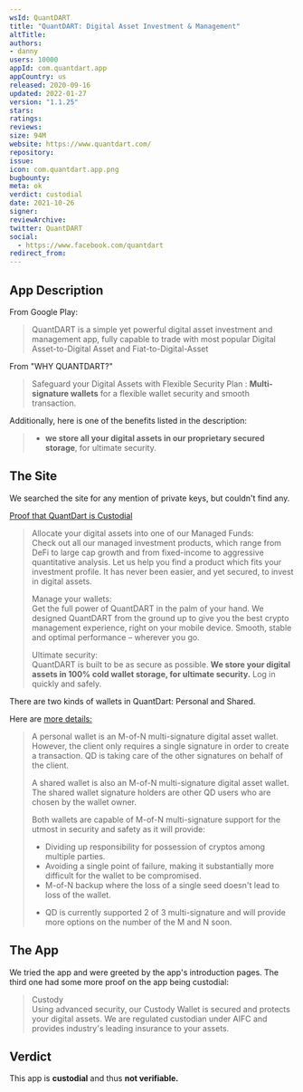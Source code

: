 ```yaml
---
wsId: QuantDART
title: "QuantDART: Digital Asset Investment & Management"
altTitle: 
authors:
- danny
users: 10000
appId: com.quantdart.app
appCountry: us
released: 2020-09-16
updated: 2022-01-27
version: "1.1.25"
stars: 
ratings: 
reviews: 
size: 94M
website: https://www.quantdart.com/
repository: 
issue: 
icon: com.quantdart.app.png
bugbounty: 
meta: ok
verdict: custodial
date: 2021-10-26
signer: 
reviewArchive:
twitter: QuantDART
social:
  - https://www.facebook.com/quantdart
redirect_from:
---
```


## App Description

From Google Play:

> QuantDART is a simple yet powerful digital asset investment and management app, fully capable to trade with most popular Digital Asset-to-Digital Asset and Fiat-to-Digital-Asset

From "WHY QUANTDART?"

> Safeguard your Digital Assets with Flexible Security Plan : **Multi-signature wallets** for a flexible wallet security and smooth transaction.

Additionally, here is one of the benefits listed in the description:

> - **we store all your digital assets in our proprietary secured storage**, for ultimate security.

## The Site

We searched the site for any mention of private keys, but couldn't find any.

[Proof that QuantDart is Custodial](https://support.quantdart.com/support/solutions/articles/60000670737-why-should-i-use-quantdart-)

> Allocate your digital assets into one of our Managed Funds:<br>
> Check out all our managed investment products, which range from DeFi to large cap growth and from fixed-income to aggressive quantitative analysis. Let us help you find a product which fits your investment profile. It has never been easier, and yet secured, to invest in digital assets.
>
> Manage your wallets:<br>
> Get the full power of QuantDART in the palm of your hand. We designed QuantDART from the ground up to give you the best crypto management experience, right on your mobile device. Smooth, stable and optimal performance – wherever you go.
>
> Ultimate security:<br>
> QuantDART is built to be as secure as possible. **We store your digital assets in 100% cold wallet storage, for ultimate security.** Log in quickly and safely.

There are two kinds of wallets in QuantDart: Personal and Shared.

Here are [more details:](https://support.quantdart.com/support/solutions/articles/60000676364-what-is-personal-wallet-what-is-shared-wallet-)

> A personal wallet is an M-of-N multi-signature digital asset wallet. However, the client only requires a single signature in order to create a transaction. QD is taking care of the other signatures on behalf of the client.
> 
> A shared wallet is also an M-of-N multi-signature digital asset wallet. The shared wallet signature holders are other QD users who are chosen by the wallet owner.
>
> Both wallets are capable of M-of-N multi-signature support for the utmost in security and safety as it will provide:
> - Dividing up responsibility for possession of cryptos among multiple parties.
> - Avoiding a single point of failure, making it substantially more difficult for the wallet to be compromised.
> - M-of-N backup where the loss of a single seed doesn't lead to loss of the wallet.
> * QD is currently supported 2 of 3 multi-signature and will provide more options on the number of the M and N soon.

## The App

We tried the app and were greeted by the app's introduction pages. The third one had some more proof on the app being custodial:

> Custody <br>
> Using advanced security, our Custody Wallet is secured and protects your digital assets. We are regulated custodian under AIFC and provides industry's leading insurance to your assets.

## Verdict

This app is **custodial** and thus **not verifiable.**
